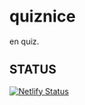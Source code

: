 # quiznice
en quiz.


## STATUS

[![Netlify Status](https://api.netlify.com/api/v1/badges/760c0967-cf24-4288-97de-802643d6d33c/deploy-status)](https://app.netlify.com/sites/quiznice/deploys)
